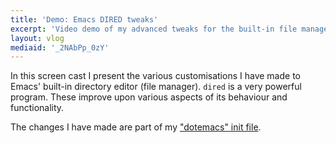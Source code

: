 ```yaml
---
title: 'Demo: Emacs DIRED tweaks'
excerpt: 'Video demo of my advanced tweaks for the built-in file manager of Emacs'
layout: vlog
mediaid: '_2NAbPp_0zY'
---
```


In this screen cast I present the various customisations I have made
to Emacs' built-in directory editor (file manager).  `dired` is a very
powerful program.  These improve upon various aspects of its behaviour
and functionality.

The changes I have made are part of my ["dotemacs" init
file](https://protesilaos.com/emacs/dotemacs).
